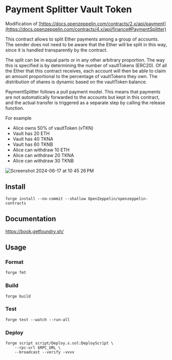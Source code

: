 # Payment Splitter Vault Token

Modification of [https://docs.openzeppelin.com/contracts/2.x/api/payment](https://docs.openzeppelin.com/contracts/4.x/api/finance#PaymentSplitter)

This contract allows to split Ether payments among a group of accounts. The sender does not need to be aware that the Ether will be split in this way, since it is handled transparently by the contract.

The split can be in equal parts or in any other arbitrary proportion. The way this is specified is by determining the number of vaultTokens (ERC20). Of all the Ether that this contract receives, each account will then be able to claim an amount proportional to the percentage of vaultTokens they own. The distribution of shares is dynamic based on the vaultToken balance.

PaymentSplitter follows a pull payment model. This means that payments are not automatically forwarded to the accounts but kept in this contract, and the actual transfer is triggered as a separate step by calling the release function.

For example
- Alice owns 50% of vaultToken (vTKN)
- Vault has 20 ETH
- Vault has 40 TKNA
- Vault has 60 TKNB
- Alice can withdraw 10 ETH
- Alice can withdraw 20 TKNA
- Alice can withdraw 30 TKNB

![Screenshot 2024-06-17 at 10 45 26 PM](https://github.com/leon-do/payment-spliter/assets/19412160/bb574b6b-a386-4bed-8b45-4bc79970e49a)


## Install

```shell
forge install --no-commit --shallow OpenZeppelin/openzeppelin-contracts
```

## Documentation

https://book.getfoundry.sh/

## Usage

### Format

```shell
forge fmt
```

### Build

```shell
forge build
```

### Test

```shell
forge test --watch --run-all
```

### Deploy

```shell
forge script script/Deploy.s.sol:DeployScript \
    --rpc-url $RPC_URL \
    --broadcast --verify -vvvv
```
